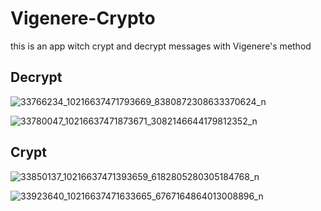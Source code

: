 # Vigenere-Crypto
this is an app witch crypt and decrypt messages with Vigenere's method

## Decrypt

![33766234_10216637471793669_8380872308633370624_n](https://user-images.githubusercontent.com/39698080/40632571-c8ffee40-62e8-11e8-8c7c-0486b1b37cf3.png)

![33780047_10216637471873671_3082146644179812352_n](https://user-images.githubusercontent.com/39698080/40632572-c92d2126-62e8-11e8-879a-dc52eccdd81f.png)

## Crypt

![33850137_10216637471393659_6182805280305184768_n](https://user-images.githubusercontent.com/39698080/40632573-c957ddee-62e8-11e8-9b41-9910a32cef5d.png)

![33923640_10216637471633665_6767164864013008896_n](https://user-images.githubusercontent.com/39698080/40632574-c98261ea-62e8-11e8-80b3-3d2f1fcdfb5b.png)

